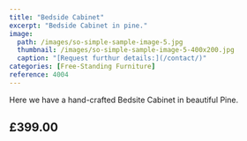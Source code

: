 ```yaml
---
title: "Bedside Cabinet"
excerpt: "Bedside Cabinet in pine."
image: 
  path: /images/so-simple-sample-image-5.jpg
  thumbnail: /images/so-simple-sample-image-5-400x200.jpg
  caption: "[Request furthur details:](/contact/)"
categories: [Free-Standing Furniture]
reference: 4004
---
```


Here we have a hand-crafted Bedsite Cabinet in beautiful Pine.

## £399.00

